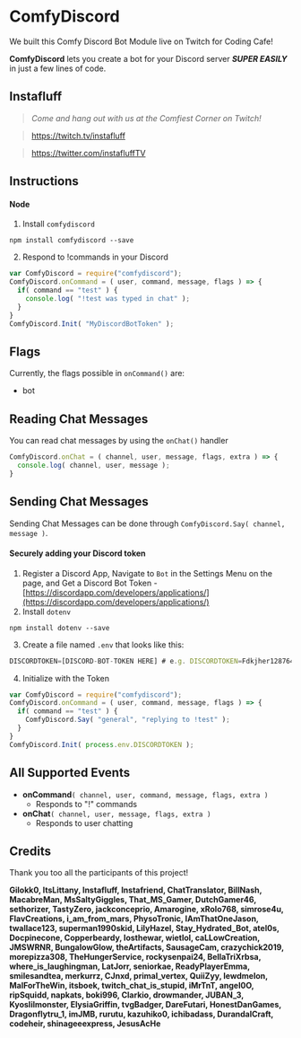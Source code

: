# ComfyDiscord
We built this Comfy Discord Bot Module live on Twitch for Coding Cafe!

**ComfyDiscord** lets you create a bot for your Discord server ***SUPER EASILY*** in just a few lines of code.

## Instafluff ##
> *Come and hang out with us at the Comfiest Corner on Twitch!*

> https://twitch.tv/instafluff

> https://twitter.com/instafluffTV

## Instructions ##

#### Node
1. Install `comfydiscord`
```
npm install comfydiscord --save
```

2. Respond to !commands in your Discord
```javascript
var ComfyDiscord = require("comfydiscord");
ComfyDiscord.onCommand = ( user, command, message, flags ) => {
  if( command == "test" ) {
    console.log( "!test was typed in chat" );
  }
}
ComfyDiscord.Init( "MyDiscordBotToken" );
```

## Flags ##

Currently, the flags possible in `onCommand()` are:

- bot

## Reading Chat Messages ##

You can read chat messages by using the `onChat()` handler

```javascript
ComfyDiscord.onChat = ( channel, user, message, flags, extra ) => {
  console.log( channel, user, message );
}
```

## Sending Chat Messages ##

Sending Chat Messages can be done through `ComfyDiscord.Say( channel, message )`.

#### Securely adding your Discord token
1. Register a Discord App, Navigate to `Bot` in the Settings Menu on the page, and Get a Discord Bot Token - [https://discordapp.com/developers/applications/](https://discordapp.com/developers/applications/)
2. Install `dotenv`
```
npm install dotenv --save
```
3. Create a file named `.env` that looks like this:
```javascript
DISCORDTOKEN=[DISCORD-BOT-TOKEN HERE] # e.g. DISCORDTOKEN=Fdkjher128764Da3B
```
4. Initialize with the Token
```javascript
var ComfyDiscord = require("comfydiscord");
ComfyDiscord.onCommand = ( user, command, message, flags ) => {
  if( command == "test" ) {
    ComfyDiscord.Say( "general", "replying to !test" );
  }
}
ComfyDiscord.Init( process.env.DISCORDTOKEN );
```

## All Supported Events ##

 - **onCommand**`( channel, user, command, message, flags, extra )`
    - Responds to "!" commands
 - **onChat**`( channel, user, message, flags, extra )`
    - Responds to user chatting

## Credits ##
Thank you too all the participants of this project!

**Gilokk0, ItsLittany, Instafluff, Instafriend, ChatTranslator, BillNash, MacabreMan, MsSaltyGiggles, That_MS_Gamer, DutchGamer46, sethorizer, TastyZero, jackconceprio, Amarogine, xRolo768, simrose4u, FlavCreations, i_am_from_mars, PhysoTronic, IAmThatOneJason, twallace123, superman1990skid, LilyHazel, Stay_Hydrated_Bot, atel0s, Docpinecone, Copperbeardy, losthewar, wietlol, caLLowCreation, JMSWRNR, BungalowGlow, theArtifacts, SausageCam, crazychick2019, morepizza308, TheHungerService, rockysenpai24, BellaTriXrbsa, where_is_laughingman, LatJorr, seniorkae, ReadyPlayerEmma, smilesandtea, merkurrz, CJnxd, primal_vertex, QuiiZyy, lewdmelon, MalForTheWin, itsboek, twitch_chat_is_stupid, iMrTnT, angel0O, ripSquidd, napkats, boki996, Clarkio, drowmander, JUBAN_3, Kyoslilmonster, ElysiaGriffin, tvgBadger, DareFutari, HonestDanGames, Dragonflytru_1, imJMB, rurutu, kazuhiko0, ichibadass, DurandalCraft, codeheir, shinageeexpress, JesusAcHe**
